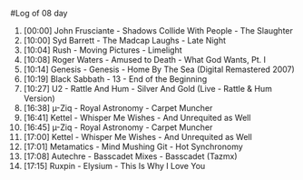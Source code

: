 #Log of 08 day

1. [00:00] John Frusciante - Shadows Collide With People - The Slaughter
1. [10:00] Syd Barrett - The Madcap Laughs - Late Night
1. [10:04] Rush - Moving Pictures - Limelight
1. [10:08] Roger Waters - Amused to Death - What God Wants, Pt. I
1. [10:14] Genesis - Genesis - Home By The Sea (Digital Remastered 2007)
1. [10:19] Black Sabbath - 13 - End of the Beginning
1. [10:27] U2 - Rattle And Hum - Silver And Gold (Live - Rattle & Hum Version)
1. [16:38] µ-Ziq - Royal Astronomy - Carpet Muncher
1. [16:41] Kettel - Whisper Me Wishes - And Unrequited as Well
1. [16:45] µ-Ziq - Royal Astronomy - Carpet Muncher
1. [17:00] Kettel - Whisper Me Wishes - And Unrequited as Well
1. [17:01] Metamatics - Mind Mushing Git - Hot Synchronomy
1. [17:08] Autechre - Basscadet Mixes - Basscadet (Tazmx)
1. [17:15] Ruxpin - Elysium - This Is Why I Love You
